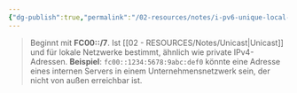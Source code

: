 ```yaml
---
{"dg-publish":true,"permalink":"/02-resources/notes/i-pv6-unique-local-adresse/","tags":["informatik/netzwerk/ip/ipv6"],"noteIcon":"","updated":"2025-09-10T16:35:22.715+02:00"}
---
```


> Beginnt mit **FC00::/7**. Ist [[02 - RESOURCES/Notes/Unicast\|Unicast]] und für lokale Netzwerke bestimmt, ähnlich wie private IPv4-Adressen. **Beispiel**: `fc00::1234:5678:9abc:def0` könnte eine Adresse eines internen Servers in einem Unternehmensnetzwerk sein, der nicht von außen erreichbar ist.